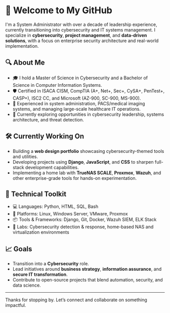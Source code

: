 # 👋 Welcome to My GitHub

I'm a System Administrator with over a decade of leadership experience, currently transitioning into cybersecurity and IT systems management. I specialize in **cybersecurity**, **project management**, and **data-driven solutions**, with a focus on enterprise security architecture and real-world implementation.

## 🔍 About Me
- 🎓 I hold a Master of Science in Cybersecurity and a Bachelor of Science in Computer Information Systems.
- 🛡️ Certified in ISACA CISM, CompTIA (A+, Net+, Sec+, CySA+, PenTest+, CASP+), ISC2 CC, and Microsoft (AZ-900, SC-900, MS-900).
- 💼 Experienced in system administration, PACS/medical imaging systems, and managing large-scale healthcare IT operations.
- 🧠 Currently exploring opportunities in cybersecurity leadership, systems architecture, and threat detection.

## 🛠️ Currently Working On
- Building a **web design portfolio** showcasing cybersecurity-themed tools and utilities.
- Developing projects using **Django**, **JavaScript**, and **CSS** to sharpen full-stack development capabilities.
- Implementing a home lab with **TrueNAS SCALE**, **Proxmox**, **Wazuh**, and other enterprise-grade tools for hands-on experimentation.

## 🧰 Technical Toolkit
- 💻 Languages: Python, HTML, SQL, Bash
- 🔧 Platforms: Linux, Windows Server, VMware, Proxmox
- 📦 Tools & Frameworks: Django, Git, Docker, Wazuh SIEM, ELK Stack
- 🧪 Labs: Cybersecurity detection & response, home-based NAS and virtualization environments

## 📈 Goals
- Transition into a **Cybersecurity** role.
- Lead initiatives around **business strategy**, **information assurance**, and **secure IT transformation**.
- Contribute to open-source projects that blend automation, security, and data science.

---

Thanks for stopping by. Let’s connect and collaborate on something impactful.
<!---
MastaPhlash/MastaPhlash is a ✨ special ✨ repository because its `README.md` (this file) appears on your GitHub profile.
You can click the Preview link to take a look at your changes.
--->
